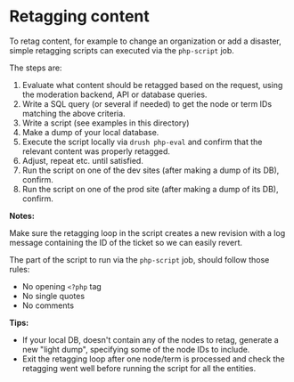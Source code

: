 # Retagging content

To retag content, for example to change an organization or add a disaster, simple retagging scripts can executed via the `php-script` job.

The steps are:

1. Evaluate what content should be retagged based on the request, using the moderation backend, API or database queries.
2. Write a SQL query (or several if needed) to get the node or term IDs matching the above criteria.
3. Write a script (see examples in this directory)
4. Make a dump of your local database.
5. Execute the script locally via `drush php-eval` and confirm that the relevant content was properly retagged.
6. Adjust, repeat etc. until satisfied.
7. Run the script on one of the dev sites (after making a dump of its DB), confirm.
8. Run the script on one of the prod site (after making a dump of its DB), confirm.

**Notes:**

Make sure the retagging loop in the script creates a new revision with a log message containing the ID of the ticket so we can easily revert.

The part of the script to run via the `php-script` job, should follow those rules:

- No opening `<?php` tag
- No single quotes
- No comments

**Tips:**

- If your local DB, doesn't contain any of the nodes to retag, generate a new "light dump", specifying some of the node IDs to include.
- Exit the retagging loop after one node/term is processed and check the retagging went well before running the script for all the entities.
